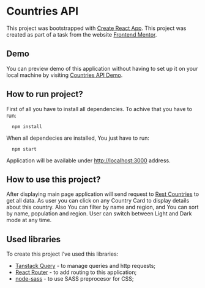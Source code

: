 # Countries API

This project was bootstrapped with [Create React App](https://github.com/facebook/create-react-app).
This project was created as part of a task from the website [Frontend Mentor](https://www.frontendmentor.io/home).

## Demo

You can preview demo of this application without having to set up it on your local machine by visiting [Countries API Demo](https://celdur27.github.io/countries-api).

## How to run project?

First of all you have to install all dependencies. To achive that you have to run:

```http
  npm install
```

When all dependecies are installed, You just have to run:

```http
  npm start
```

Application will be available under [http://localhost:3000](http://localhost:3000) address.

## How to use this project?

After displaying main page application will send request to [Rest Countries](https://restcountries.com/) to get all data. As user you can click on any Country Card to display details about this country. Also You can filter by name and region, and You can sort by name, population and region. User can switch between Light and Dark mode at any time.

## Used libraries

To create this project I've used this libraries:

- [Tanstack Query](https://tanstack.com/) - to manage queries and http requests;
- [React Router](https://reactrouter.com/en/main) - to add routing to this application;
- [node-sass](https://www.npmjs.com/package/node-sass) - to use SASS preprocesor for CSS;
